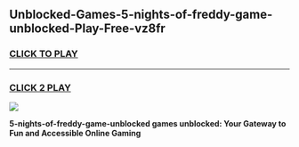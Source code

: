 
## Unblocked-Games-5-nights-of-freddy-game-unblocked-Play-Free-vz8fr
<h3>
<a href="https://premium76.site?title=5-nights-of-freddy-game-unblocked&ref=15A">CLICK TO PLAY</a></h3>
<hr>

<h3>
<a href="https://premium76.site?title=5-nights-of-freddy-game-unblocked&ref=15A">CLICK 2 PLAY</a>
  
</h3>

<a href="https://premium76.site?title=5-nights-of-freddy-game-unblocked&ref=15A"><img src="https://clearcache.store/games.png"></a>


**5-nights-of-freddy-game-unblocked games unblocked: Your Gateway to Fun and Accessible Online Gaming**
